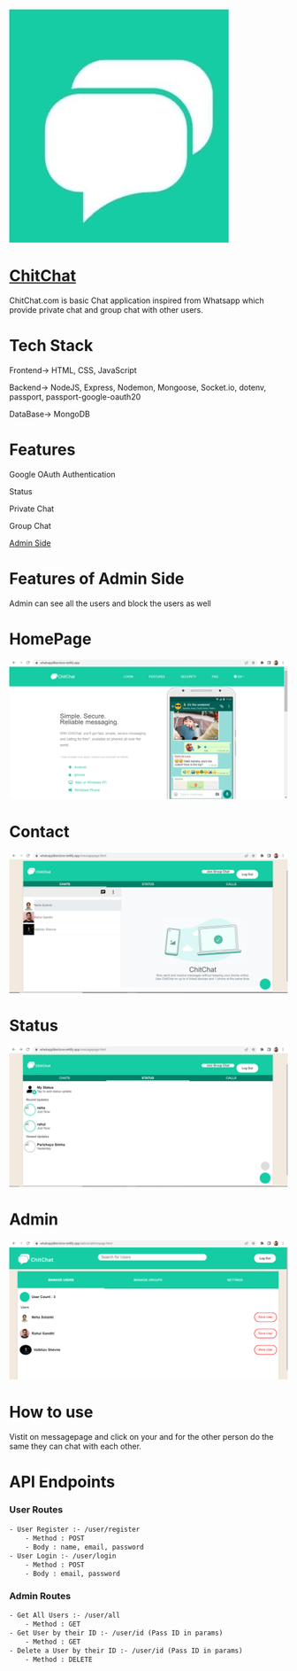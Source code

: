 ### ![](Frontend/assets/chitchat.jpeg)

# [ChitChat](https://whatsapplikeclone.netlify.app/)

ChitChat.com is basic Chat application inspired from Whatsapp which provide private chat and group chat with other users.

# Tech Stack

Frontend-> HTML, CSS, JavaScript

Backend-> NodeJS, Express, Nodemon, Mongoose, Socket.io, dotenv, passport, passport-google-oauth20

DataBase-> MongoDB



# Features

Google OAuth Authentication

Status

Private Chat

Group Chat

[Admin Side](https://whatsapplikeclone.netlify.app/admin/adminpage.html)

# Features of Admin Side

 Admin can see all the users and block the users as well

# HomePage

![](Frontend/assets/homepage.png)

# Contact

![](Frontend/assets/contact.png)

# Status

![](Frontend/assets/status.png)

# Admin

![](Frontend/assets/admin.png)

# How to use 

Vistit on messagepage and click on your and for the other person do the same they can chat with each other.

# API Endpoints

### User Routes
    - User Register :- /user/register 
        - Method : POST
        - Body : name, email, password
    - User Login :- /user/login
        - Method : POST
        - Body : email, password
        
### Admin Routes
    - Get All Users :- /user/all
        - Method : GET
    - Get User by their ID :- /user/id (Pass ID in params)
        - Method : GET 
    - Delete a User by their ID :- /user/id (Pass ID in params)
        - Method : DELETE


